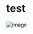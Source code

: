 # test
![image](https://user-images.githubusercontent.com/104409147/198919447-4c254898-630d-4ef3-9350-6a38a03b0534.png)
